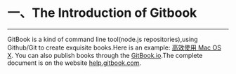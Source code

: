 一、The Introduction of Gitbook
===
---

GitBook is a kind of command line tool(node.js repositories),using Github/Git to create exquisite books.Here is an example: [高效使用 Mac OS X](https://www.GitBook.com/book/prettyxw/mac-os-x-tricks/details). You can also publish books through the [GitBook.io](https://www.gitbook.com).The complete document is on the website [help.gitbook.com](help.gitbook.com).